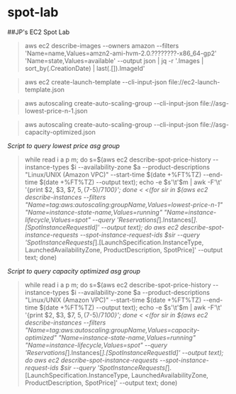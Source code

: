 # spot-lab
##JP's EC2 Spot Lab

> aws ec2 describe-images --owners amazon --filters 'Name=name,Values=amzn2-ami-hvm-2.0.????????-x86_64-gp2' 'Name=state,Values=available' --output json | jq -r '.Images | sort_by(.CreationDate) | last(.[]).ImageId'

> aws ec2 create-launch-template --cli-input-json file://ec2-launch-template.json

> aws autoscaling create-auto-scaling-group --cli-input-json file://asg-lowest-price-n-1.json

> aws autoscaling create-auto-scaling-group --cli-input-json file://asg-capacity-optimized.json

*Script to query lowest price asg group*
> while read i a p m; do s=$(aws ec2 describe-spot-price-history --instance-types $i --availability-zone $a --product-descriptions "Linux/UNIX (Amazon VPC)" --start-time $(date +%FT%TZ) --end-time $(date +%FT%TZ) --output text); echo -e $s'\t'$m | awk -F'\t' '{print $2, $3, $7, $5, ($7-$5)/$7*100}'; done < <(for sir in $(aws ec2 describe-instances --filters "Name=tag:aws:autoscaling:groupName,Values=lowest-price-n-1" "Name=instance-state-name,Values=running" "Name=instance-lifecycle,Values=spot" --query 'Reservations[*].Instances[*].[SpotInstanceRequestId]' --output text); do aws ec2 describe-spot-instance-requests --spot-instance-request-ids $sir --query 'SpotInstanceRequests[*].[LaunchSpecification.InstanceType, LaunchedAvailabilityZone, ProductDescription, SpotPrice]' --output text; done)

*Script to query capacity optimized asg group*
> while read i a p m; do s=$(aws ec2 describe-spot-price-history --instance-types $i --availability-zone $a --product-descriptions "Linux/UNIX (Amazon VPC)" --start-time $(date +%FT%TZ) --end-time $(date +%FT%TZ) --output text); echo -e $s'\t'$m | awk -F'\t' '{print $2, $3, $7, $5, ($7-$5)/$7*100}'; done < <(for sir in $(aws ec2 describe-instances --filters "Name=tag:aws:autoscaling:groupName,Values=capacity-optimized" "Name=instance-state-name,Values=running" "Name=instance-lifecycle,Values=spot" --query 'Reservations[*].Instances[*].[SpotInstanceRequestId]' --output text); do aws ec2 describe-spot-instance-requests --spot-instance-request-ids $sir --query 'SpotInstanceRequests[*].[LaunchSpecification.InstanceType, LaunchedAvailabilityZone, ProductDescription, SpotPrice]' --output text; done)